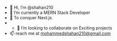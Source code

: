 - 👋 Hi, I’m @shahan210
- 🌱 I’m currently a MERN Stack Developer
- 👀 To conquer Next.js
- - 💞️ I’m looking to collaborate on Exciting projects
- 📫 reach me at mohammedshahan210@gmail.com

<!---
shahan210/shahan210 is a ✨ special ✨ repository because its `README.md` (this file) appears on your GitHub profile.
You can click the Preview link to take a look at your changes.
--->
